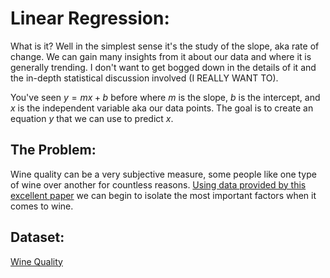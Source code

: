 # Linear Regression:

What is it? Well in the simplest sense it's the study of the slope, aka rate of change. We can gain many insights from it about our data and where it is generally trending. I don't want to get bogged down in the details of it and the in-depth statistical discussion involved (I REALLY WANT TO).

You've seen $y = mx + b$ before where $m$ is the slope, $b$ is the intercept, and $x$ is the independent variable aka our data points. The goal is to create an equation $y$ that we can use to predict $x$.

## The Problem:

Wine quality can be a very subjective measure, some people like one type of wine over another for countless reasons. [Using data provided by this excellent paper](https://repositorium.sdum.uminho.pt/bitstream/1822/10029/1/wine5.pdf) we can begin to isolate the most important factors when it comes to wine.

## Dataset:

[Wine Quality](https://archive.ics.uci.edu/dataset/186/wine+quality)

